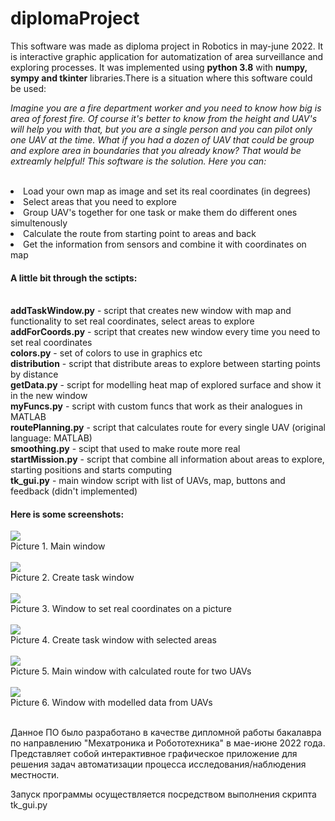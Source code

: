 <h1> diplomaProject</h1>
This software was made as diploma project in Robotics in may-june 2022. It is interactive graphic application for automatization of area surveillance and exploring processes.
It was implemented using <b>python 3.8</b> with <b>numpy, sympy and tkinter</b> libraries.There is a situation where this software could be used:<br><p>
<i>Imagine you are a fire department worker and you need to know how big is area of forest fire. Of course it's better to know from the height and UAV's
will help you with that, but you are a single person and you can pilot only one UAV at the time. What if you had a dozen of UAV that could be group and explore area in boundaries that you already know? That would be extreamly helpful! This software is the solution. Here you can:</i><br>
<br>
<li> Load your own map as image and set its real coordinates (in degrees)
<li> Select areas that you need to explore
<li> Group UAV's together for one task or make them do different ones simultenously
<li> Calculate the route from starting point to areas and back
<li> Get the information from sensors and combine it with coordinates on map </li>

<h4>A little bit through the sctipts: </h4><br>
<b>addTaskWindow.py</b> - script that creates new window with map and functionality to set real coordinates, select areas to explore <br>
<b>addForCoords.py</b> - script that creates new window every time you need to set real coordinates <br>
<b>colors.py</b> - set of colors to use in graphics etc <br>
<b>distribution</b> - script that distribute areas to explore between starting points by distance <br>
<b>getData.py</b> - script for modelling heat map of explored surface and show it in the new window <br>
<b>myFuncs.py</b> - script with custom funcs that work as their analogues in MATLAB <br>
<b>routePlanning.py</b> - script that calculates route for every single UAV (original language: MATLAB) <br>
<b>smoothing.py</b> - scipt that used to make route more real <br>
<b>startMission.py</b> - script that combine all information about areas to explore, starting positions and starts computing <br>
<b>tk_gui.py</b> - main window script with list of UAVs, map, buttons and feedback (didn't implemented) <br>

<h4> Here is some screenshots:</h4>
<a href="tk_gui.py">
<img src="https://user-images.githubusercontent.com/112805583/196709910-ec4ea216-1e8e-464b-a698-1ac15d79ef0e.png"></a><br>
Picture 1. Main window <br><br>

<a href="addTaskWindow.py">
<img src="https://user-images.githubusercontent.com/112805583/196711671-aa23de41-7ac0-42f1-85da-9919372e506e.png"></a><br>
Picture 2. Create task window <br><br>

<a href="askForCoords.py">
<img src="https://user-images.githubusercontent.com/112805583/196712369-e4cb9886-6303-43ff-a980-598af0c1b42c.png"></a><br>
Picture 3. Window to set real coordinates on a picture <br><br>

<a href="addTaskWindow.py">
<img src="https://user-images.githubusercontent.com/112805583/196712846-632f7934-5457-44a8-b26c-f0331175fe5c.png"></a><br>
Picture 4. Create task window with selected areas <br><br>

<a href="tk_gui.py">
<img src="https://user-images.githubusercontent.com/112805583/196713295-f36f9097-b96f-4221-9a24-6ab6996e168d.png"></a><br>
Picture 5. Main window with calculated route for two UAVs <br><br>

<a href="getData.py">
<img src="https://user-images.githubusercontent.com/112805583/196713636-1eff7b11-0607-4748-8444-f6fa4171095b.png"></a><br>
Picture 6. Window with modelled data from UAVs <br><br>

Данное ПО было разработано в качестве дипломной работы бакалавра по направлению "Мехатроника и Робототехника" в мае-июне 2022 года. Представляет собой интерактивное графическое приложение для решения задач автоматизации процесса исследования/наблюдения местности.

Запуск программы осуществляется посредством выполнения скрипта tk_gui.py
